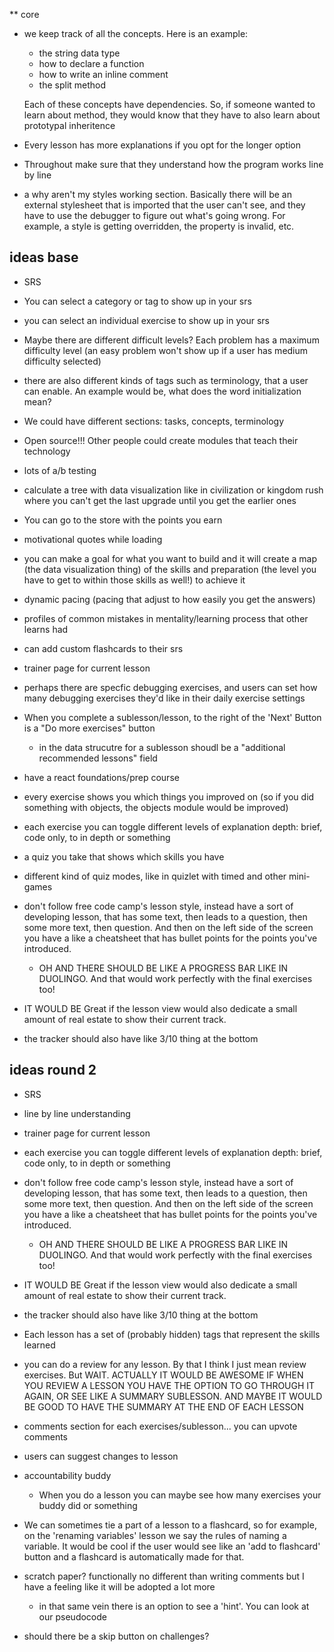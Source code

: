 \*\* core

- we keep track of all the concepts. Here is an example:

  - the string data type
  - how to declare a function
  - how to write an inline comment
  - the split method

  Each of these concepts have dependencies. So, if someone wanted to learn about method, they would know that they have to also learn about prototypal inheritence

- Every lesson has more explanations if you opt for the longer option

- Throughout make sure that they understand how the program works line by line

- a why aren't my styles working section. Basically there will be an external stylesheet that is imported that the user can't see, and they have to use the debugger to figure out what's going wrong. For example, a style is getting overridden, the property is invalid, etc.

## ideas base

- SRS
- You can select a category or tag to show up in your srs
- you can select an individual exercise to show up in your srs

- Maybe there are different difficult levels? Each problem has a maximum difficulty level (an easy problem won't show up if a user has medium difficulty selected)

- there are also different kinds of tags such as terminology, that a user can enable. An example would be, what does the word initialization mean?

- We could have different sections: tasks, concepts, terminology

- Open source!!! Other people could create modules that teach their technology

- lots of a/b testing

- calculate a tree with data visualization like in civilization or kingdom rush where you can't get the last upgrade until you get the earlier ones

- You can go to the store with the points you earn

- motivational quotes while loading

- you can make a goal for what you want to build and it will create a map (the data visualization thing) of the skills and preparation (the level you have to get to within those skills as well!) to achieve it

- dynamic pacing (pacing that adjust to how easily you get the answers)

- profiles of common mistakes in mentality/learning process that other learns had

- can add custom flashcards to their srs

- trainer page for current lesson

- perhaps there are specfic debugging exercises, and users can set how many debugging exercises they'd like in their daily exercise settings

- When you complete a sublesson/lesson, to the right of the 'Next' Button is a "Do more exercises" button

  - in the data strucutre for a sublesson shoudl be a "additional recommended lessons" field

- have a react foundations/prep course

- every exercise shows you which things you improved on (so if you did something with objects, the objects module would be improved)

- each exercise you can toggle different levels of explanation depth: brief, code only, to in depth or something

- a quiz you take that shows which skills you have

- different kind of quiz modes, like in quizlet with timed and other mini-games

- don't follow free code camp's lesson style, instead have a sort of developing lesson, that has some text, then leads to a question, then some more text, then question. And then on the left side of the screen you have a like a cheatsheet that has bullet points for the points you've introduced.

  - OH AND THERE SHOULD BE LIKE A PROGRESS BAR LIKE IN DUOLINGO. And that would work perfectly with the final exercises too!

- IT WOULD BE Great if the lesson view would also dedicate a small amount of real estate to show their current track.

- the tracker should also have like 3/10 thing at the bottom

## ideas round 2

- SRS

- line by line understanding

- trainer page for current lesson

- each exercise you can toggle different levels of explanation depth: brief, code only, to in depth or something

- don't follow free code camp's lesson style, instead have a sort of developing lesson, that has some text, then leads to a question, then some more text, then question. And then on the left side of the screen you have a like a cheatsheet that has bullet points for the points you've introduced.

  - OH AND THERE SHOULD BE LIKE A PROGRESS BAR LIKE IN DUOLINGO. And that would work perfectly with the final exercises too!

- IT WOULD BE Great if the lesson view would also dedicate a small amount of real estate to show their current track.

- the tracker should also have like 3/10 thing at the bottom

- Each lesson has a set of (probably hidden) tags that represent the skills learned

- you can do a review for any lesson. By that I think I just mean review exercises. But WAIT. ACTUALLY IT WOULD BE AWESOME IF WHEN YOU REVIEW A LESSON YOU HAVE THE OPTION TO GO THROUGH IT AGAIN, OR SEE LIKE A SUMMARY SUBLESSON. AND MAYBE IT WOULD BE GOOD TO HAVE THE SUMMARY AT THE END OF EACH LESSON

- comments section for each exercises/sublesson... you can upvote comments

- users can suggest changes to lesson

- accountability buddy

  - When you do a lesson you can maybe see how many exercises your buddy did or something

- We can sometimes tie a part of a lesson to a flashcard, so for example, on the 'renaming variables' lesson we say the rules of naming a variable. It would be cool if the user would see like an 'add to flashcard' button and a flashcard is automatically made for that.

- scratch paper? functionally no different than writing comments but I have a feeling like it will be adopted a lot more

  - in that same vein there is an option to see a 'hint'. You can look at our pseudocode

- should there be a skip button on challenges?
